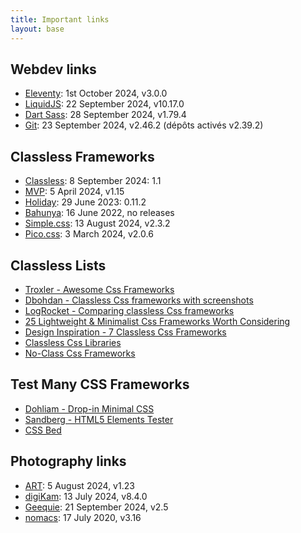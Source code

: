 ```yaml
---
title: Important links
layout: base
---
```

## Webdev links
- [Eleventy](https://github.com/11ty/eleventy): 1st October 2024, v3.0.0
- [LiquidJS](https://github.com/harttle/liquidjs): 22 September 2024, v10.17.0
- [Dart Sass](https://github.com/sass/dart-sass): 28 September 2024, v1.79.4
- [Git](https://git-scm.com/download/linux): 23 September 2024, v2.46.2 (dépôts activés v2.39.2)

## Classless Frameworks
- [Classless](https://github.com/emareg/classlesscss): 8 September 2024: 1.1
- [MVP](https://github.com/andybrewer/mvp/): 5 April 2024, v1.15
- [Holiday](https://github.com/EvgenyOrekhov/holiday.css): 29 June 2023: 0.11.2
- [Bahunya](https://github.com/kimeiga/bahunya): 16 June 2022, no releases
- [Simple.css](https://github.com/kevquirk/simple.css): 13 August 2024, v2.3.2
- [Pico.css](https://github.com/picocss/pico): 3 March 2024,  v2.0.6

## Classless Lists
- [Troxler - Awesome Css Frameworks](https://github.com/troxler/awesome-css-frameworks)
- [Dbohdan - Classless Css frameworks with screenshots](https://github.com/dbohdan/classless-css)
- [LogRocket - Comparing classless Css frameworks](https://blog.logrocket.com/comparing-classless-css-frameworks/)
- [25 Lightweight & Minimalist Css Frameworks Worth Considering](https://speckyboy.com/responsive-lightweight-css-frameworks/)
- [Design Inspiration - 7 Classless Css Frameworks](https://www.designinspiration.info/classless-css-frameworks/)
- [Classless Css Libraries](https://saeedesmaili.com/notes/classless-css-libraries/)
- [No-Class Css Frameworks](https://css-tricks.com/no-class-css-frameworks/)

## Test Many CSS Frameworks
- [Dohliam - Drop-in Minimal CSS](https://dohliam.github.io/dropin-minimal-css/)
- [Sandberg - HTML5 Elements Tester](https://alexandersandberg.github.io/html5-elements-tester/)
- [CSS Bed](https://www.cssbed.com/)

## Photography links
- [ART](https://bitbucket.org/agriggio/art/downloads/): 5 August 2024, v1.23
- [digiKam](https://download.kde.org/stable/digikam/): 13 July 2024, v8.4.0
- [Geequie](https://github.com/BestImageViewer/geeqie): 21 September 2024, v2.5
- [nomacs](https://github.com/nomacs/nomacs): 17 July 2020, v3.16